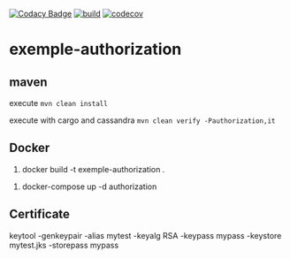 [![Codacy Badge](https://api.codacy.com/project/badge/Grade/e64c3c7bccbc433fa68494c1e72d5bb3)](https://app.codacy.com/gh/doudouchat/exemple-authorization?utm_source=github.com&utm_medium=referral&utm_content=doudouchat/exemple-authorization&utm_campaign=Badge_Grade_Settings)
[![build](https://github.com/doudouchat/exemple-authorization/workflows/build/badge.svg)](https://github.com/doudouchat/exemple-authorization/actions)
[![codecov](https://codecov.io/gh/doudouchat/exemple-authorization/graph/badge.svg)](https://codecov.io/gh/doudouchat/exemple-authorization) 

# exemple-authorization

## maven

<p>execute <code>mvn clean install</code></p>

<p>execute with cargo and cassandra <code>mvn clean verify -Pauthorization,it</code></p>

## Docker

<ol>
<li>docker build -t exemple-authorization .</li>
</ol>

<ol>
<li>docker-compose up -d authorization</li>
</ol>

## Certificate

keytool -genkeypair -alias mytest -keyalg RSA -keypass mypass -keystore mytest.jks -storepass mypass
